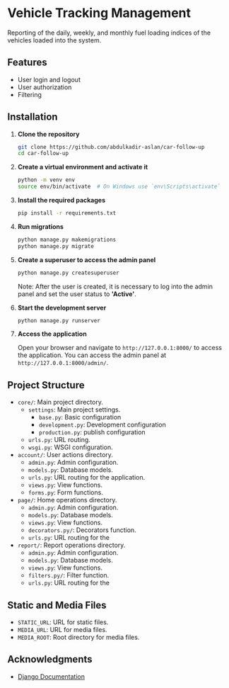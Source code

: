 # Vehicle Tracking Management

Reporting of the daily, weekly, and monthly fuel loading indices of the vehicles loaded into the system.

## Features

- User login and logout
- User authorization
- Filtering

## Installation

1. **Clone the repository**

    ```sh
    git clone https://github.com/abdulkadir-aslan/car-follow-up
    cd car-follow-up
    ```

2. **Create a virtual environment and activate it**

    ```sh
    python -m venv env
    source env/bin/activate  # On Windows use `env\Scripts\activate`
    ```

3. **Install the required packages**

    ```sh
    pip install -r requirements.txt
    ```

4. **Run migrations**

    ```sh
    python manage.py makemigrations
    python manage.py migrate
    ```

5. **Create a superuser to access the admin panel**

    ```sh
    python manage.py createsuperuser
    ```
    Note: After the user is created, it is necessary to log into the admin panel and set the user status to **'Active'**.

6. **Start the development server**

    ```sh
    python manage.py runserver
    ```

7. **Access the application**

    Open your browser and navigate to `http://127.0.0.1:8000/` to access the application. You can access the admin panel at `http://127.0.0.1:8000/admin/`.

## Project Structure

- `core/`: Main project directory.
  - `settings`: Main project settings.
    - `base.py`: Basic configuration
    - `development.py`: Development configuration
    - `production.py`: publish configuration
  - `urls.py`: URL routing.
  - `wsgi.py`: WSGI configuration.
- `account/`: User actions directory.
  - `admin.py`: Admin configuration.
  - `models.py`: Database models.
  - `urls.py`: URL routing for the application.
  - `views.py`: View functions.
  - `forms.py`: Form functions.
- `page/`: Home operations directory.
    - `admin.py`: Admin configuration.
    - `models.py`: Database models.
    - `views.py`: View functions.
    - `decorators.py/`: Decorators function.
    - `urls.py`: URL routing for the 
- `report/`: Report operations directory.
    - `admin.py`: Admin configuration.
    - `models.py`: Database models.
    - `views.py`: View functions.
    - `filters.py/`: Filter function.
    - `urls.py`: URL routing for the 



## Static and Media Files

- `STATIC_URL`: URL for static files.
- `MEDIA_URL`: URL for media files.
- `MEDIA_ROOT`: Root directory for media files.

## Acknowledgments

- [Django Documentation](https://docs.djangoproject.com/en/3.2/)

